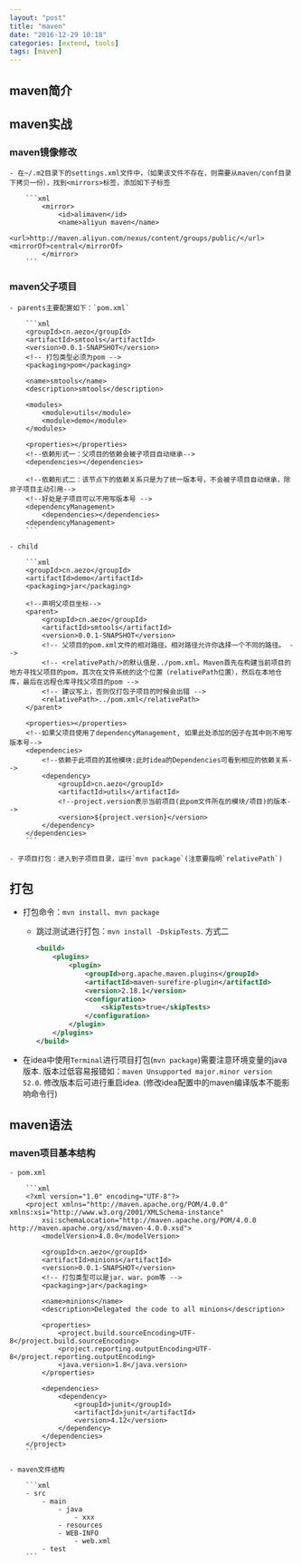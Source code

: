 ```yaml
---
layout: "post"
title: "maven"
date: "2016-12-29 10:18"
categories: [extend, tools]
tags: [maven]
---
```


## maven简介


## maven实战

### maven镜像修改
    - 在~/.m2目录下的settings.xml文件中，（如果该文件不存在，则需要从maven/conf目录下拷贝一份），找到<mirrors>标签，添加如下子标签

        ```xml
            <mirror>  
                <id>alimaven</id>  
                <name>aliyun maven</name>  
                <url>http://maven.aliyun.com/nexus/content/groups/public/</url>  <mirrorOf>central</mirrorOf>          
            </mirror>  
        ```
		
### maven父子项目

	- parents主要配置如下：`pom.xml`
	
		```xml
		<groupId>cn.aezo</groupId>
		<artifactId>smtools</artifactId>
		<version>0.0.1-SNAPSHOT</version>
		<!-- 打包类型必须为pom -->
		<packaging>pom</packaging>
		
		<name>smtools</name>
		<description>smtools</description>
		
		<modules>
			<module>utils</module>
			<module>demo</module>
		</modules>
		
		<properties></properties>
		<!--依赖形式一：父项目的依赖会被子项目自动继承-->
		<dependencies></dependencies>
		
		<!--依赖形式二：该节点下的依赖关系只是为了统一版本号，不会被子项目自动继承，除非子项目主动引用-->
		<!--好处是子项目可以不用写版本号 -->
		<dependencyManagement>
			<dependencies></dependencies>
		<dependencyManagement>
		```

	- child
	
		```xml
		<groupId>cn.aezo</groupId>
		<artifactId>demo</artifactId>
		<packaging>jar</packaging>
		
		<!--声明父项目坐标-->
		<parent>
			<groupId>cn.aezo</groupId>
			<artifactId>smtools</artifactId>
			<version>0.0.1-SNAPSHOT</version>
			<!-- 父项目的pom.xml文件的相对路径。相对路径允许你选择一个不同的路径。 -->
			<!-- <relativePath/>的默认值是../pom.xml。Maven首先在构建当前项目的地方寻找父项目的pom，其次在文件系统的这个位置（relativePath位置），然后在本地仓库，最后在远程仓库寻找父项目的pom -->
			<!-- 建议写上，否则仅打包子项目的时候会出错 -->
			<relativePath>../pom.xml</relativePath>
		</parent>
		
		<properties></properties>
		<!--如果父项目使用了dependencyManagement, 如果此处添加的因子在其中则不用写版本号-->
		<dependencies>
			<!--依赖于此项目的其他模块:此时idea的Dependencies可看到相应的依赖关系-->
			<dependency>
				<groupId>cn.aezo</groupId>
				<artifactId>utils</artifactId>
				<!--project.version表示当前项目(此pom文件所在的模块/项目)的版本-->
				<version>${project.version}</version>
			</dependency>
		</dependencies>
		```
	
	- 子项目打包：进入到子项目目录，运行`mvn package`(注意要指明`relativePath`)

## 打包

- 打包命令：`mvn install`、`mvn package`
	- 跳过测试进行打包：`mvn install -DskipTests`. 方式二
	
		```xml
		<build>
			<plugins>
				<plugin>
					<groupId>org.apache.maven.plugins</groupId>
					<artifactId>maven-surefire-plugin</artifactId>
					<version>2.18.1</version>
					<configuration>
						<skipTests>true</skipTests>
					</configuration>
				</plugin>
			</plugins>
		</build>
		```
- 在idea中使用`Terminal`进行项目打包(`mvn package`)需要注意环境变量的java版本. 版本过低容易报错如：`maven Unsupported major.minor version 52.0`. 修改版本后可进行重启idea. (修改idea配置中的maven编译版本不能影响命令行)

	
## maven语法

### maven项目基本结构
	- pom.xml
		
		```xml
		<?xml version="1.0" encoding="UTF-8"?>
		<project xmlns="http://maven.apache.org/POM/4.0.0" xmlns:xsi="http://www.w3.org/2001/XMLSchema-instance"
			xsi:schemaLocation="http://maven.apache.org/POM/4.0.0 http://maven.apache.org/xsd/maven-4.0.0.xsd">
			<modelVersion>4.0.0</modelVersion>

			<groupId>cn.aezo</groupId>
			<artifactId>minions</artifactId>
			<version>0.0.1-SNAPSHOT</version>
			<!-- 打包类型可以是jar、war、pom等 -->
			<packaging>jar</packaging>

			<name>minions</name>
			<description>Delegated the code to all minions</description>

			<properties>
				<project.build.sourceEncoding>UTF-8</project.build.sourceEncoding>
				<project.reporting.outputEncoding>UTF-8</project.reporting.outputEncoding>
				<java.version>1.8</java.version>
			</properties>

			<dependencies>
				<dependency>
					<groupId>junit</groupId>
					<artifactId>junit</artifactId>
					<version>4.12</version>
				</dependency>
			</dependencies>
		</project>
		```
		
	- maven文件结构
		
		```xml
		- src
			- main
				- java
					- xxx
				- resources
				- WEB-INFO
					- web.xml
			- test
		```